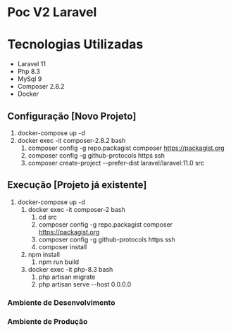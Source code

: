 # Poc V2 Laravel

# Tecnologias Utilizadas

- Laravel 11
- Php 8.3
- MySql 9
- Composer 2.8.2
- Docker

## Configuração [Novo Projeto]

1. docker-compose up -d
2. docker exec -it composer-2.8.2 bash
    1. composer config -g repo.packagist composer https://packagist.org
    2. composer config -g github-protocols https ssh
    3. composer create-project --prefer-dist laravel/laravel:11.0 src
   
## Execução [Projeto já existente]

1. docker-compose up -d
    1. docker exec -it composer-2 bash
        1. cd src
        2. composer config -g repo.packagist composer https://packagist.org
        3. composer config -g github-protocols https ssh
        4. composer install
    2. npm install
        1. npm run build
    3. docker exec -it php-8.3 bash 
        1. php artisan migrate
        2. php artisan serve --host 0.0.0.0

### Ambiente de Desenvolvimento

### Ambiente de Produção